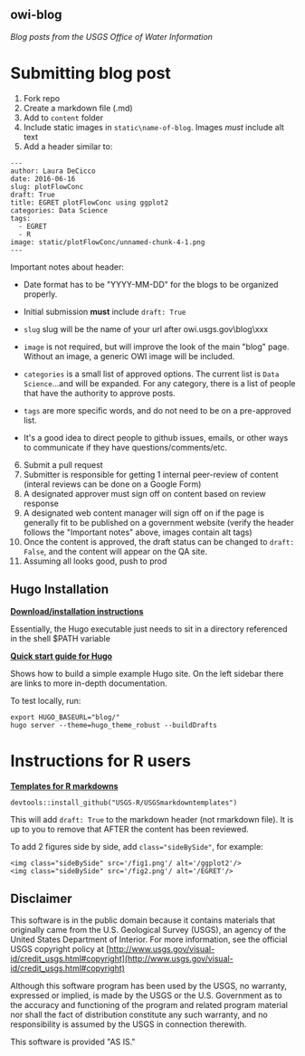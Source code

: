 owi-blog
----------

*Blog posts from the USGS Office of Water Information*

# Submitting blog post

1. Fork repo
2. Create a markdown file (.md)
3. Add to `content` folder
4. Include static images in `static\name-of-blog`. Images *must* include alt text
5. Add a header similar to:

  ```
  ---
  author: Laura DeCicco
  date: 2016-06-16
  slug: plotFlowConc
  draft: True
  title: EGRET plotFlowConc using ggplot2
  categories: Data Science
  tags: 
    - EGRET
    - R
  image: static/plotFlowConc/unnamed-chunk-4-1.png
  ---
  ```

  Important notes about header:
  
  * Date format has to be "YYYY-MM-DD" for the blogs to be organized properly.
  
  * Initial submission **must** include `draft: True`
  
  * `slug` slug will be the name of your url after owi.usgs.gov\blog\xxx
  
  * `image` is not required, but will improve the look of the main "blog" page. Without an image, a generic OWI image will be included.
  
  * `categories` is a small list of approved options. The current list is `Data Science`...and will be expanded. For any category, there is a list of people that have the authority to approve posts.
  
  * `tags` are more specific words, and do not need to be on a pre-approved list.
  
  * It's a good idea to direct people to github issues, emails, or other ways to communicate if they have questions/comments/etc.

6. Submit a pull request
8. Submitter is responsible for getting 1 internal peer-review of content (interal reviews can be done on a Google Form)
9. A designated approver must sign off on content based on review response
10. A designated web content manager will sign off on if the page is generally fit to be published on a government website (verify the header follows the "Important notes" above, images contain alt tags)
11. Once the content is approved, the draft status can be changed to `draft: False`, and the content will appear on the QA site.
12. Assuming all looks good, push to prod


## Hugo Installation

[**Download/installation instructions**](https://gohugo.io/overview/installing/)

Essentially, the Hugo executable just needs to sit in a directory referenced in the shell $PATH variable

[**Quick start guide for Hugo**](https://gohugo.io/overview/quickstart/)

Shows how to build a simple example Hugo site.  On the left sidebar there are links to more in-depth documentation.

To test locally, run:

```
export HUGO_BASEURL="blog/"
hugo server --theme=hugo_theme_robust --buildDrafts
```

# Instructions for R users

[**Templates for R markdowns**](https://github.com/USGS-R/USGSmarkdowntemplates)

```
devtools::install_github("USGS-R/USGSmarkdowntemplates")
```

This will add `draft: True` to the markdown header (not rmarkdown file). It is up to you to remove that AFTER the content has been reviewed.

To add 2 figures side by side, add `class="sideBySide"`, for example:

```
<img class="sideBySide" src='/fig1.png'/ alt='/ggplot2'/>
<img class="sideBySide" src='/fig2.png'/ alt='/EGRET'/>
```


Disclaimer
----------
This software is in the public domain because it contains materials that originally came from the U.S. Geological Survey  (USGS), an agency of the United States Department of Interior. For more information, see the official USGS copyright policy at [http://www.usgs.gov/visual-id/credit_usgs.html#copyright](http://www.usgs.gov/visual-id/credit_usgs.html#copyright)

Although this software program has been used by the USGS, no warranty, expressed or implied, is made by the USGS or the U.S. Government as to the accuracy and functioning of the program and related program material nor shall the fact of distribution constitute any such warranty, and no responsibility is assumed by the USGS in connection therewith.

This software is provided "AS IS."

